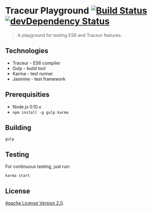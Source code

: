 # Traceur Playground [![Build Status](https://travis-ci.org/lfryc/traceur-playground.png?branch=master)](https://travis-ci.org/lfryc/traceur-playground) [![devDependency Status](https://david-dm.org/lfryc/traceur-playground/dev-status.png)](https://david-dm.org/lfryc/traceur-playground#info=devDependencies) #

> A playground for testing ES6 and Traceur features.

## Technologies

* Traceur - ES6 compiler
* Gulp - build tool
* Karma - test runner
* Jasmine - test framework


## Prerequisities

* Node.js 0.10.x
* `npm install -g gulp karma`

## Building

    gulp


## Testing

For continuous testing, just run:

    karma start


## License ##

[Apache License Version 2.0](http://www.apache.org/licenses/LICENSE-2.0.html).

